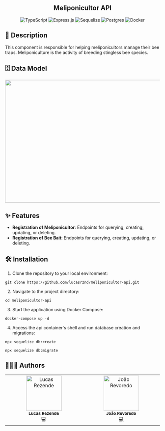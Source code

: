 <h2 align="center">Meliponicultor API</h2>

<div align="center">
  
![TypeScript](https://img.shields.io/badge/typescript-%23007ACC.svg?style=for-the-badge&logo=typescript&logoColor=white)
![Express.js](https://img.shields.io/badge/express.js-%23404d59.svg?style=for-the-badge&logo=express&logoColor=%2361DAFB)
![Sequelize](https://img.shields.io/badge/Sequelize-52B0E7?style=for-the-badge&logo=Sequelize&logoColor=white)
![Postgres](https://img.shields.io/badge/postgres-%23316192.svg?style=for-the-badge&logo=postgresql&logoColor=white)
![Docker](https://img.shields.io/badge/docker-%230db7ed.svg?style=for-the-badge&logo=docker&logoColor=white)
</div>

<h2 id="description">📙 Description</h2>

This component is responsible for helping meliponicultors manage their bee traps. Meliponiculture is the activity of breeding stingless bee species.

<h2 id="dataModel">🗄️ Data Model</h2>

<img src="https://i.postimg.cc/8czCLycm/temp-Image-HTTmv-I.avif" data-canonical-src="https://postimg.cc/r07ckNSD" width="750" height="400" />

<h2 id="features">✨ Features</h2>

- **Registration of Meliponicultor**: Endpoints for querying, creating, updating, or deleting.
- **Registration of Bee Bait**: Endpoints for querying, creating, updating, or deleting.

<h2 id="installation">🛠️ Installation</h2>

1. Clone the repository to your local environment:

```
git clone https://github.com/lucasrznd/meliponicultor-api.git
```

2. Navigate to the project directory:

```
cd meliponicultor-api
```

3. Start the application using Docker Compose:

```
docker-compose up -d
```

4. Access the api container's shell and run database creation and migrations:

```
npx sequelize db:create
```

```
npx sequelize db:migrate
```

<h2 id="authors">👨🏻‍💻 Authors</h2>

<table>
  <tbody>
    <tr>
      <td align="center" valign="top" width="14.28%"><a href="https://github.com/lucasrznd"><img src="https://avatars.githubusercontent.com/u/101664450?v=4&v=" width="115px;" alt="Lucas Rezende"/><br /><sub><b>Lucas Rezende</b></sub></a><br/><a title="code">💻</a></td>
      <td align="center" valign="top" width="14.28%"><a href="https://github.com/Revored0"><img src="https://avatars.githubusercontent.com/u/107728250?v=4&v=" width="115px;" alt="João Revoredo"/><br /><sub><b>João Revoredo</b></sub></a><br/><a title="code">💻</a></td>
  </tbody>
</table>
